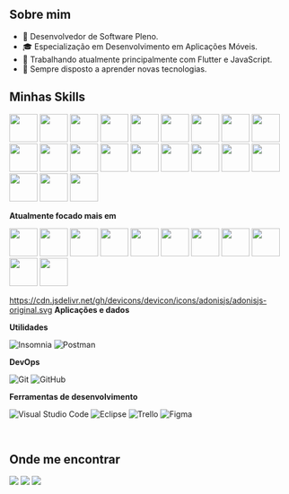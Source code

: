 ## Sobre mim

- 🤔 Desenvolvedor de Software Pleno.
- 🎓 Especialização em Desenvolvimento em Aplicações Móveis.
- 💼 Trabalhando atualmente principalmente com Flutter e JavaScript.
- 🌱 Sempre disposto a aprender novas tecnologias.

## Minhas Skills

<div style="display: inline">	
	<img width='50' height='50' src='https://cdn.jsdelivr.net/gh/devicons/devicon/icons/php/php-original.svg'/>
	<img width='50' height='50' src='https://cdn.jsdelivr.net/gh/devicons/devicon/icons/codeigniter/codeigniter-plain.svg'/>
	<img width='50' height='50' src='https://cdn.jsdelivr.net/gh/devicons/devicon/icons/cakephp/cakephp-original.svg'/>
	<img width='50' height='50' src='https://cdn.jsdelivr.net/gh/devicons/devicon/icons/html5/html5-original.svg'/>
	<img width='50' height='50' src='https://cdn.jsdelivr.net/gh/devicons/devicon/icons/css3/css3-original.svg'/>
	<img width='50' height='50' src='https://cdn.jsdelivr.net/gh/devicons/devicon/icons/nextjs/nextjs-original.svg'/>	
	<img width='50' height='50' src='https://cdn.jsdelivr.net/gh/devicons/devicon/icons/react/react-original.svg'/>
	<img width='50' height='50' src='https://cdn.jsdelivr.net/gh/devicons/devicon/icons/jquery/jquery-original.svg'/>
	<img width='50' height='50' src='https://cdn.jsdelivr.net/gh/devicons/devicon/icons/wordpress/wordpress-original.svg'/>
	<img width='50' height='50' src='https://cdn.jsdelivr.net/gh/devicons/devicon/icons/bootstrap/bootstrap-original.svg'/>	
	<img width='50' height='50' src='https://cdn.jsdelivr.net/gh/devicons/devicon/icons/flutter/flutter-original.svg'/>
        <img width='50' height='50' src='https://cdn.jsdelivr.net/gh/devicons/devicon/icons/javascript/javascript-original.svg'/>
	<img width='50' height='50' src='https://cdn.jsdelivr.net/gh/devicons/devicon/icons/dart/dart-original.svg'/>
	<img width='50' height='50' src='https://cdn.jsdelivr.net/gh/devicons/devicon/icons/nodejs/nodejs-original.svg'/>
	<img width='50' height='50' src='https://cdn.jsdelivr.net/gh/devicons/devicon/icons/mysql/mysql-original.svg'/>
	<img width='50' height='50' src='https://cdn.jsdelivr.net/gh/devicons/devicon/icons/adonisjs/adonisjs-original.svg'/>
	<img width='50' height='50' src='https://cdn.jsdelivr.net/gh/devicons/devicon/icons/amazonwebservices/amazonwebservices-original.svg'/>
	<img width='50' height='50' src='https://cdn.jsdelivr.net/gh/devicons/devicon/icons/graphql/graphql-plain.svg'/>
	<img width='50' height='50' src='https://cdn.jsdelivr.net/gh/devicons/devicon/icons/git/git-original.svg'/>
	<img width='50' height='50' src='https://cdn.jsdelivr.net/gh/devicons/devicon/icons/github/github-original.svg'/>
 	<img width='50' height='50' src='https://cdn.jsdelivr.net/gh/devicons/devicon/icons/typescript/typescript-original.svg'/>
</div>



**Atualmente focado mais em**

<div style="display: inline">
	<img width='50' height='50' src='https://cdn.jsdelivr.net/gh/devicons/devicon/icons/flutter/flutter-original.svg'/>
        <img width='50' height='50' src='https://cdn.jsdelivr.net/gh/devicons/devicon/icons/javascript/javascript-original.svg'/>
	<img width='50' height='50' src='https://cdn.jsdelivr.net/gh/devicons/devicon/icons/dart/dart-original.svg'/>
	<img width='50' height='50' src='https://cdn.jsdelivr.net/gh/devicons/devicon/icons/nodejs/nodejs-original.svg'/>
	<img width='50' height='50' src='https://cdn.jsdelivr.net/gh/devicons/devicon/icons/mysql/mysql-original.svg'/>
	<img width='50' height='50' src='https://cdn.jsdelivr.net/gh/devicons/devicon/icons/adonisjs/adonisjs-original.svg'/>
	<img width='50' height='50' src='https://cdn.jsdelivr.net/gh/devicons/devicon/icons/amazonwebservices/amazonwebservices-original.svg'/>
	<img width='50' height='50' src='https://cdn.jsdelivr.net/gh/devicons/devicon/icons/graphql/graphql-plain.svg'/>
	<img width='50' height='50' src='https://cdn.jsdelivr.net/gh/devicons/devicon/icons/git/git-original.svg'/>
	<img width='50' height='50' src='https://cdn.jsdelivr.net/gh/devicons/devicon/icons/github/github-original.svg'/>
 	<img width='50' height='50' src='https://cdn.jsdelivr.net/gh/devicons/devicon/icons/typescript/typescript-original.svg'/>
	
</div>



https://cdn.jsdelivr.net/gh/devicons/devicon/icons/adonisjs/adonisjs-original.svg
**Aplicações e dados**

**Utilidades**

![Insomnia](https://img.shields.io/badge/-Insomnia-333333?style=flat&logo=insomnia)
![Postman](https://img.shields.io/badge/-Postman-333333?style=flat&logo=postman)

**DevOps**

![Git](https://img.shields.io/badge/-Git-333333?style=flat&logo=git)
![GitHub](https://img.shields.io/badge/-GitHub-333333?style=flat&logo=github)

**Ferramentas de desenvolvimento**

![Visual Studio Code](https://img.shields.io/badge/-Visual%20Studio%20Code-333333?style=flat&logo=visual-studio-code&logoColor=007ACC)
![Eclipse](https://img.shields.io/badge/-Eclipse-333333?style=flat&logo=eclipse-ide&logoColor=2C2255)
![Trello](https://img.shields.io/badge/-Trello-333333?style=flat&logo=trello&logoColor=007ACC)
![Figma](https://img.shields.io/badge/-Figma-333333?style=flat&logo=figma&logoColor=007ACC)

<br/>



## Onde me encontrar

<a href="https://www.linkedin.com/in/andr%C3%A9-erm%C3%ADnio-04b7a66b/"><img src="https://img.shields.io/badge/linkedin-%230077B5.svg?style=for-the-badge&logo=linkedin&logoColor=white" /></a>
<a href="https://www.instagram.com/andreerminio/"><img src="https://img.shields.io/badge/Instagram-%23E4405F.svg?style=for-the-badge&logo=Instagram&logoColor=white" /></a>
<a href="mailto:andre.erminio@gmail.com"><img src="https://img.shields.io/badge/Gmail-D14836?style=for-the-badge&logo=gmail&logoColor=white" /></a>
